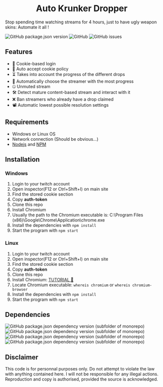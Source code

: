 <h1 align="center">Auto Krunker Dropper</h1>
<p>Stop spending time watching streams for 4 hours, just to have ugly weapon skins: Automate it all !</p>
<p><img alt="GitHub package.json version" src="https://img.shields.io/github/package-json/v/NeroThroN/AutoKrunkerDropper"> <img alt="GitHub" src="https://img.shields.io/github/repo-size/NeroThroN/AutoKrunkerDropper"> <img alt="GitHub issues" src="https://img.shields.io/github/issues/NeroThroN/AutoKrunkerDropper"></p>

## Features
- 🔐 Cookie-based login
- 📜 Auto accept cookie policy
- ⏳ Takes into account the progress of the different drops
- 🔁 Automatically choose the streamer with the most progress
- 🤐 Unmuted stream
- 🛠 Detect mature content-based stream and interact with it
- ❌ Ban streamers who already have a drop claimed
- 📽 Automatic lowest possible resolution settings

## Requirements
 - Windows or Linux OS
 - Network connection (Should be obvious...)
 - [Nodejs](https://nodejs.org/en/download/) and [NPM](https://www.npmjs.com/get-npm)
 
## Installation
### Windows
1. Login to your twitch account
2. Open inspector(F12 or Ctrl+Shift+I) on main site
3. Find the stored cookie section
4. Copy **auth-token**
5. Clone this repo
6. Install Chromium
7. Usually the path to the Chromium executable is: C:\\Program Files (x86)\\Google\\Chrome\\Application\\chrome.exe
8. Install the dependencies with `npm install`
9. Start the program with `npm start`
### Linux
1. Login to your twitch account
2. Open inspector(F12 or Ctrl+Shift+I) on main site
3. Find the stored cookie section
4. Copy **auth-token**
5. Clone this repo
6. Install Chromium: [TUTORIAL 🤗](https://www.addictivetips.com/ubuntu-linux-tips/install-chromium-on-linux/)
7. Locate Chromium executable: `whereis chromium` or `whereis chromium-browser`
8. Install the dependencies with `npm install`
9. Start the program with `npm start`

## Dependencies
<p><img alt="GitHub package.json dependency version (subfolder of monorepo)" src="https://img.shields.io/github/package-json/dependency-version/NeroThroN/AutoKrunkerDropper/puppeteer-core"> <img alt="GitHub package.json dependency version (subfolder of monorepo)" src="https://img.shields.io/github/package-json/dependency-version/NeroThroN/AutoKrunkerDropper/cheerio"> <img alt="GitHub package.json dependency version (subfolder of monorepo)" src="https://img.shields.io/github/package-json/dependency-version/NeroThroN/AutoKrunkerDropper/inquirer"> <img alt="GitHub package.json dependency version (subfolder of monorepo)" src="https://img.shields.io/github/package-json/dependency-version/NeroThroN/AutoKrunkerDropper/dayjs"></p>

## Disclaimer
This code is for personnal purposes only.
Do not attempt to violate the law with anything contained here.
I will not be responsible for any illegal actions.
Reproduction and copy is authorised, provided the source is acknowledged.